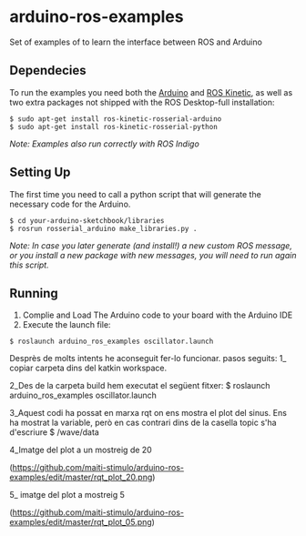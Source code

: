 # arduino-ros-examples
Set of examples of to learn the interface between ROS and Arduino

## Dependecies
To run the examples you need both the [Arduino](https://www.arduino.cc) and [ROS Kinetic](http://wiki.ros.org/kinetic/Installation/Ubuntu), as well as two extra packages not shipped with the ROS Desktop-full installation:
```shell 
$ sudo apt-get install ros-kinetic-rosserial-arduino
$ sudo apt-get install ros-kinetic-rosserial-python
```
*Note: Examples also run correctly with ROS Indigo*

## Setting Up
The first time you need to call a python script that will generate the necessary code for the Arduino. 
```shell 
$ cd your-arduino-sketchbook/libraries
$ rosrun rosserial_arduino make_libraries.py .
```

*Note: In case you later generate (and install!) a new custom ROS message, or you install a new package with new messages, you will need to run again this script.*

## Running
1. Complie and Load The Arduino code to your board with the Arduino IDE
2. Execute the launch file: 
```shell 
$ roslaunch arduino_ros_examples oscillator.launch
```
Desprès de molts intents he aconseguit fer-lo funcionar.
pasos seguits:
  1_ copiar carpeta dins del katkin workspace.
  
  2_Des de la carpeta build hem executat el següent fitxer:
	$ roslaunch arduino_ros_examples oscillator.launch
  
  3_Aquest codi ha possat en marxa rqt on ens mostra el plot del sinus.
  Ens ha mostrat la variable, però en cas contrari dins de la casella topic s'ha d'escriure 
	$ /wave/data
	
  4_Imatge del plot a un mostreig de 20
  
  (https://github.com/maiti-stimulo/arduino-ros-examples/edit/master/rqt_plot_20.png)
  
  5_ imatge del plot a mostreig 5
  
 (https://github.com/maiti-stimulo/arduino-ros-examples/edit/master/rqt_plot_05.png)
